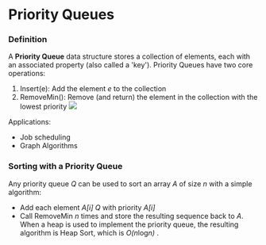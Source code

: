 # Priority Queues

### Definition
A **Priority Queue** data structure stores a collection of elements, each with an associated property (also called a 'key'). Priority Queues have two core operations:
1. Insert(e): Add the element *e* to the collection
2. RemoveMin(): Remove (and return) the element in the collection with the lowest priority
![](http://i.imgur.com/P3zK0bT.png)

Applications:
- Job scheduling
- Graph Algorithms

### Sorting with a Priority Queue
Any priority queue *Q* can be used to sort an array *A* of size *n* with a simple algorithm:
- Add each element *A[i]* *Q* with priority *A[i]*
- Call RemoveMin *n* times and store the resulting sequence back to *A*.
When a heap is used to implement the priority queue, the resulting algorithm is Heap Sort, which is *O(n*log*n)* .
